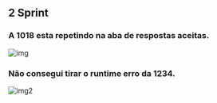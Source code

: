 ## 2 Sprint

### A 1018 esta repetindo na aba de respostas aceitas.

![img](https://user-images.githubusercontent.com/79175703/168490982-39838634-9195-452b-aa07-d70d397d7ac3.png)

### Não consegui tirar o runtime erro da 1234.
![img2](https://user-images.githubusercontent.com/79175703/168491168-16a930d6-a992-4ef1-89d8-d2a1ae2b28fa.png)
